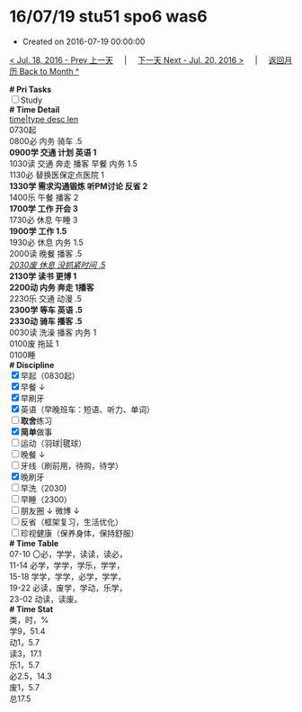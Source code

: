 # 16/07/19 stu51 spo6 was6

- Created on 2016-07-19 00:00:00

[< Jul. 18, 2016 - Prev 上一天](_archived/lifelogs/2016/07/d18.md) &nbsp; &nbsp; | &nbsp; &nbsp; [下一天 Next - Jul. 20, 2016 >](_archived/lifelogs/2016/07/d20.md) &nbsp; &nbsp; |  &nbsp; &nbsp; [返回月历 Back to Month ^](_archived/lifelogs/2016/07/index.md)
<br/><div><b># Pri Tasks</b></div><div><input type="checkbox"/>Study</div><div><b># Time Detail</b></div><div><u>time|type desc len</u></div><div>0730起</div><div>0800必 内务 骑车 .5</div><div><b>0900学 交通 计划 英语 1</b></div><div>1030读 交通 奔走 播客 早餐 内务 1.5</div><div>1130必 替换医保定点医院 1</div><div><b>1330学 需求沟通锻炼 听PM讨论 反省 2</b></div><div>1400乐 午餐 播客 2</div><div><b>1700学 工作 开会 3</b></div><div>1730必 休息 午睡 3</div><div><b>1900学 工作 1.5</b></div><div>1930必 休息 内务 1.5</div><div>2000读 晚餐 播客 .5</div><div><u><i>2030废 休息 没抓紧时间 .5</i></u></div><div><b>2130学 读书 更博 1</b></div><div><b>2200动 内务 奔走 1</b><b>播客</b></div><div>2230乐 交通 动漫 .5</div><div><b>2300学 等车 英语 .5</b></div><div><b>2330动 骑车 播客 .5</b></div><div>0030读 洗澡 播客 内务 1</div><div>0100废 拖延 1</div><div>0100睡</div><div><b># Discipline</b></div><div><input checked="true" type="checkbox"/>早起（0830起）</div><div><input checked="true" type="checkbox"/>早餐 ↓</div><div><input checked="true" type="checkbox"/>早刷牙</div><div><input checked="true" type="checkbox"/>英语（早晚班车：短语、听力、单词）</div><div><input type="checkbox"/><b>取舍</b>练习</div><div><input checked="true" type="checkbox"/><b>简单</b>做事</div><div><input type="checkbox"/>运动（羽球|毽球）</div><div><input type="checkbox"/>晚餐 ↓</div><div><input type="checkbox"/>牙线（刷前用，待购，待学）</div><div><input checked="true" type="checkbox"/>晚刷牙</div><div><input type="checkbox"/>早洗（2030)</div><div><input type="checkbox"/>早睡（2300）</div><div><input type="checkbox"/>朋友圈 ↓ 微博 ↓</div><div><input type="checkbox"/>反省（框架复习，生活优化）</div><div><input type="checkbox"/>珍视健康（保养身体，保持舒服）</div><div><b># Time Table</b></div><div>07-10 〇必，学学，读读，读必，</div><div>11-14 必学，学学，学乐，学学，</div><div>15-18 学学，学学，必学，学学，</div><div>19-22 必读，废学，学动，乐学，</div><div>23-02 动读，读废。</div><div><b># Time Stat</b></div><div>类，时，%</div><div>学9，51.4</div><div>动1，5.7</div><div>读3，17.1</div><div>乐1，5.7</div><div>必2.5，14.3</div><div>废1，5.7</div><div>总17.5</div>
